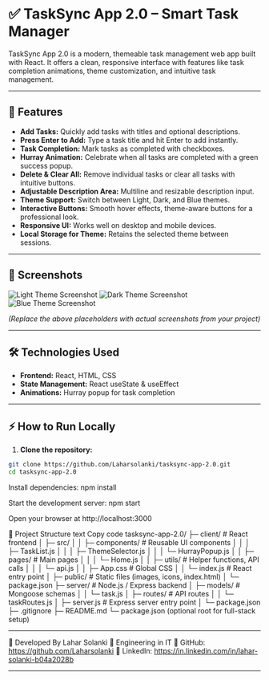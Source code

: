 # ✅ TaskSync App 2.0 – Smart Task Manager

TaskSync App 2.0 is a modern, themeable task management web app built with React. It offers a clean, responsive interface with features like task completion animations, theme customization, and intuitive task management.

---

## 🚀 Features

- **Add Tasks:** Quickly add tasks with titles and optional descriptions.
- **Press Enter to Add:** Type a task title and hit Enter to add instantly.
- **Task Completion:** Mark tasks as completed with checkboxes.
- **Hurray Animation:** Celebrate when all tasks are completed with a green success popup.
- **Delete & Clear All:** Remove individual tasks or clear all tasks with intuitive buttons.
- **Adjustable Description Area:** Multiline and resizable description input.
- **Theme Support:** Switch between Light, Dark, and Blue themes.
- **Interactive Buttons:** Smooth hover effects, theme-aware buttons for a professional look.
- **Responsive UI:** Works well on desktop and mobile devices.
- **Local Storage for Theme:** Retains the selected theme between sessions.

---

## 🎨 Screenshots

![Light Theme Screenshot](./screenshots/light.png)
![Dark Theme Screenshot](./screenshots/dark.png)
![Blue Theme Screenshot](./screenshots/blue.png)

*(Replace the above placeholders with actual screenshots from your project)*

---

## 🛠️ Technologies Used

- **Frontend:** React, HTML, CSS
- **State Management:** React useState & useEffect
- **Animations:** Hurray popup for task completion

---

## ⚡ How to Run Locally

1. **Clone the repository:**

```bash
git clone https://github.com/Laharsolanki/tasksync-app-2.0.git
cd tasksync-app-2.0

```

Install dependencies:
npm install

Start the development server:
npm start

Open your browser at http://localhost:3000



📁 Project Structure
text
Copy code
tasksync-app-2.0/
├─ client/                     # React frontend
│  ├─ src/
│  │  ├─ components/           # Reusable UI components
│  │  │  ├─ TaskList.js
│  │  │  ├─ ThemeSelector.js
│  │  │  └─ HurrayPopup.js
│  │  ├─ pages/                # Main pages
│  │  │  └─ Home.js
│  │  ├─ utils/                # Helper functions, API calls
│  │  │  └─ api.js
│  │  ├─ App.css               # Global CSS
│  │  └─ index.js              # React entry point
│  ├─ public/                  # Static files (images, icons, index.html)
│  └─ package.json
├─ server/                     # Node.js / Express backend
│  ├─ models/                  # Mongoose schemas
│  │  └─ task.js
│  ├─ routes/                  # API routes
│  │  └─ taskRoutes.js
│  ├─ server.js                # Express server entry point
│  └─ package.json
├─ .gitignore
├─ README.md
└─ package.json (optional root for full-stack setup)

---

👤 Developed By
Lahar Solanki
💼 Engineering in IT
🔗 GitHub: https://github.com/Laharsolanki
🔗 LinkedIn: https://in.linkedin.com/in/lahar-solanki-b04a2028b

---